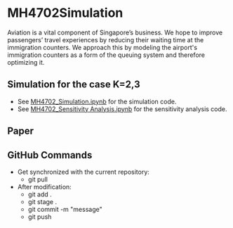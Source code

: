 # MH4702Simulation

Aviation is a vital component of Singapore’s business. We hope to improve passengers’ travel experiences by reducing their waiting time at the immigration counters. We approach this by modeling the airport's immigration counters as a form of the queuing system and therefore optimizing it. 

## Simulation for the case K=2,3
- See [MH4702_Simulation.ipynb][e01] for the simulation code.
- See [MH4702_Sensitivity Analysis.ipynb][e02] for the sensitivity analysis code.


## Paper


## GitHub Commands
- Get synchronized with the current repository: 
  - git pull
- After modification: 
  - git add . 
  - git stage . 
  - git commit -m "message"
  - git push
                    

[e01]:MH4702_Simulation.ipynb
[e02]:MH4702_Sensitivity_Analysis.ipynb
